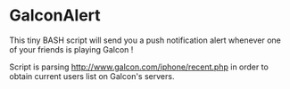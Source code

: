 GalconAlert
===========

This tiny BASH script will send you a push notification alert 
whenever one of your friends is playing Galcon !

Script is parsing http://www.galcon.com/iphone/recent.php in order to obtain current users list
on Galcon's servers.
